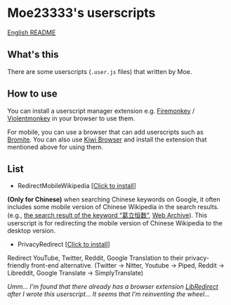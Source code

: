 # Moe23333's userscripts

[English README](/README.md)

## What's this

There are some userscripts (`.user.js` files) that written by Moe.

## How to use

You can install a userscript manager extension e.g. [Firemonkey](https://addons.mozilla.org/firefox/addon/firemonkey) / [Violentmonkey](https://violentmonkey.github.io) in your browser to use them.

For mobile, you can use a browser that can add userscripts such as [Bromite](https://github.com/bromite/bromite). You can also use [Kiwi Browser](https://github.com/kiwibrowser/src.next) and install the extension that mentioned above for using them.

## List

- RedirectMobileWikipedia  [[Click to install](https://raw.githubusercontent.com/Moe23333/userscripts/master/redirect_mobile_wikipedia.user.js)]

**(Only for Chinese)** when searching Chinese keywords on Google, it often includes some mobile version of Chinese Wikipedia in the search results. (e.g., [the search result of the keyword “葛立恒数”](https://www.google.com/search?q=%E8%91%9B%E7%AB%8B%E6%81%92%E6%95%B0), [Web Archive](https://web.archive.org/web/20221205085332/https://www.google.com/search?q=%E8%91%9B%E7%AB%8B%E6%81%92%E6%95%B0)). This userscript is for redirecting the mobile version of Chinese Wikipedia to the desktop version.

- PrivacyRedirect [[Click to install](https://raw.githubusercontent.com/Moe23333/userscripts/main/privacy_redirect.user.js)]

Redirect YouTube, Twitter, Reddit, Google Translation to their privacy-friendly front-end alternative. (Twitter -> Nitter, Youtube -> Piped, Reddit -> Libreddit, Google Translate -> SimplyTranslate)

_Umm... I'm found that there already has a browser extension [LibRedirect](https://github.com/libredirect/libredirect) after I wrote this userscript... It seems that I'm reinventing the wheel..._
